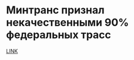 # Минтранс признал некачественными 90% федеральных трасс



[LINK](https://varlamov.ru/1820189.html)